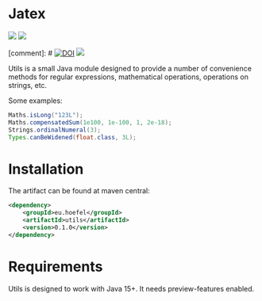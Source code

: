 # Jatex

[![](https://img.shields.io/github/issues/uhoefel/utils?style=flat-square)](https://github.com/uhoefel/utils/issues)
[![](https://img.shields.io/github/stars/uhoefel/utils?style=flat-square)](https://github.com/uhoefel/utils/stargazers)

[comment]: # [![DOI](https://zenodo.org/badge/308012469.svg)](https://zenodo.org/badge/latestdoi/308012469)
[![](https://img.shields.io/github/license/uhoefel/utils?style=flat-square)](https://choosealicense.com/licenses/mit/)

Utils is a small Java module designed to provide a number of convenience methods for regular expressions, mathematical operations, operations on strings, etc.

Some examples:
```java
Maths.isLong("123L");
Maths.compensatedSum(1e100, 1e-100, 1, 2e-18);
Strings.ordinalNumeral(3);
Types.canBeWidened(float.class, 3L);
```

Installation
============

The artifact can be found at maven central:
```xml
<dependency>
    <groupId>eu.hoefel</groupId>
    <artifactId>utils</artifactId>
    <version>0.1.0</version>
</dependency>
```

Requirements
============
Utils is designed to work with Java 15+. It needs preview-features enabled.